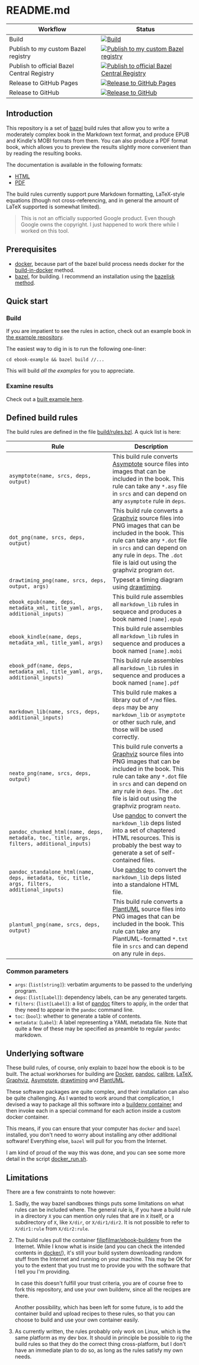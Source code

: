 # README.md

| Workflow | Status |
|---|---|
| Build | [![Build](https://github.com/filmil/bazel-ebook/actions/workflows/build.yml/badge.svg)](https://github.com/filmil/bazel-ebook/actions/workflows/build.yml) |
| Publish to my custom Bazel registry | [![Publish to my custom Bazel registry](https://github.com/filmil/bazel-ebook/actions/workflows/publish-my-bcr.yml/badge.svg)](https://github.com/filmil/bazel-ebook/actions/workflows/publish-my-bcr.yml) |
| Publish to official Bazel Central Registry | [![Publish to official Bazel Central Registry](https://github.com/filmil/bazel-ebook/actions/workflows/publish-official-bcr.yml/badge.svg)](https://github.com/filmil/bazel-ebook/actions/workflows/publish-official-bcr.yml) |
| Release to GitHub Pages | [![Release to GitHub Pages](https://github.com/filmil/bazel-ebook/actions/workflows/release-gh-pages.yml/badge.svg)](https://github.com/filmil/bazel-ebook/actions/workflows/release-gh-pages.yml) |
| Release to GitHub | [![Release to GitHub](https://github.com/filmil/bazel-ebook/actions/workflows/release-gh-sources.yml/badge.svg)](https://github.com/filmil/bazel-ebook/actions/workflows/release-gh-sources.yml) |

## Introduction

This repository is a set of [bazel][bazel] build rules that allow you to write
a moderately complex book in the Markdown text format, and produce EPUB and
Kindle's MOBI formats from them.  You can also produce a PDF format book, which
allows you to preview the results slightly more convenient than by reading the
resulting books.

The documentation is available in the following formats:

* [HTML][xht]
* [PDF][xpd]

[xht]: https://hdlfactory.com/bazel_ebook_html
[xpd]: https://hdlfactory.com/bazel_ebook_pdf/bazel_ebook_pdf.pdf
[bazel]: https://bazel.io

The build rules currently support pure Markdown formatting, LaTeX-style
equations (though not cross-referencing, and in general the amount of
LaTeX supported is somewhat limited).

> This is not an officially supported Google product.  Even though Google owns
> the copyright. I just happened to work there while I worked on this tool.

## Prerequisites

* [docker](https://docker.io), because part of the bazel build process needs
  docker for the [build-in-docker][bid] method.
* [bazel](https://bazel.io), for building. I recommend an installation using
  the [bazelisk method][ba].

[ba]: https://hdlfactory.com/note/2024/08/24/bazel-installation-via-the-bazelisk-method/
[bid]: https://github.com/filmil/bazel-rules-bid

## Quick start

### Build

If you are impatient to see the rules in action, check out an example book in
[the example repository][example].

  [example]: ebook-example/README.md

The easiest way to dig in is to run the following one-liner:

```
cd ebook-example && bazel build //...
```

This will build *all the examples* for you to appreciate.

### Examine results

Check out a [built example here][xmp].

[xmp]: https://www.hdlfactory.com/html_chunked

## Defined build rules

The build rules are defined in the file [build/rules.bzl](build/rules.bzl).  A
quick list is here:

| Rule | Description |
|------|-------------|
| `asymptote(name, srcs, deps, output)` | This build rule converts [Asymptote][asy] source files into images that can be included in the book. This rule can take any `*.asy` file in `srcs` and can depend on any `asymptote` rule in `deps`. |
| `dot_png(name, srcs, deps, output)` | This build rule converts a [Graphviz][gvz] source files into PNG images that can be included in the book.  This rule can take any `*.dot` file in `srcs` and can depend on any rule in `deps`. The `.dot` file is laid out using the graphviz program `dot`. |
| `drawtiming_png(name, srcs, deps, output, args)` | Typeset a timing diagram using [drawtiming][dtg]. |
| `ebook_epub(name, deps, metadata_xml, title_yaml, args, additional_inputs)` | This build rule assembles all `markdown_lib` rules in sequece and produces a book named `[name].epub` |
| `ebook_kindle(name, deps, metadata_xml, title_yaml, args)` | This build rule assembles all `markdown_lib` rules in sequence and produces a book named `[name].mobi` |
| `ebook_pdf(name, deps, metadata_xml, title_yaml, args, additional_inputs)` | This build rule assembles all `markdown_lib` rules in sequence and produces a book named `[name].pdf` |
| `markdown_lib(name, srcs, deps, additional_inputs)` |  This build rule makes a library out of `*/md` files.  `deps` may be any `markdown_lib` or `asymptote` or other such rule, and those will be used correctly. |
| `neato_png(name, srcs, deps, output)` | This build rule converts a [Graphviz][gvz] source files into PNG images that can be included in the book.  This rule can take any `*.dot` file in `srcs` and can depend on any rule in `deps`. The `.dot` file is laid out using the graphviz program `neato`. |
| `pandoc_chunked_html(name, deps, metadata, toc, title, args, filters, additional_inputs)` | Use [pandoc][pandoc] to convert the `markdown_lib` deps listed into a set of chaptered HTML resources. This is probably the best way to generate a set of self-contained files.|
| `pandoc_standalone_html(name, deps, metadata, toc, title, args, filters, additional_inputs)` | Use [pandoc][pandoc] to convert the `markdown_lib` deps listed into a standalone HTML file.|
| `plantuml_png(name, srcs, deps, output)` | This build rule converts a [PlantUML][plantuml] source files into PNG images that can be included in the book.  This rule can take any PlantUML-formatted `*.txt` file in `srcs` and can depend on any rule in `deps`. |

  [asy]: https://asymptote.sourceforge.io
  [gvz]: https://graphviz.org
  [plantuml]: https://plantuml.com
  [dtg]: https://drawtiming.sourceforge.net/

### Common parameters

* `args`: (`list[string]`): verbatim arguments to be passed to the underlying
  program.
* `deps`: (`list[Label]`): dependency labels, can be any generated targets.
* `filters`: (`list[Label]`): a list of [pandoc][pandoc] filters to apply, in
  the order that they need to appear in the `pandoc` command line.
* `toc`: (`bool`): whether to generate a table of contents.
* `metadata`: (`Label`): A label representing a YAML metadata file. Note that
  quite a few of these may be specified as preamble to regular `pandoc`
  markdown.

## Underlying software

These build rules, of course, only explain to bazel how the ebook is to be
built.  The actual workhorses for building are [Docker][docker],
[pandoc][pandoc], [calibre][calibre], [LaTeX][latex], [Graphviz][gvz],
[Asymptote][asy], [drawtiming][dtg] and [PlantUML][plantuml].

  [docker]: https://www.docker.io
  [pandoc]: https://www.pandoc.org
  [calibre]: https://calibre-ebook.com
  [latex]: https://www.latex-project.org

These software packages are quite complex, and their installation can also be
quite challenging.  As I wanted to work around that complication, I devised a
way to package all this software into a [buildenv container][buildenv] and then
invoke each in a special command for each action inside a custom docker
container.

This means, if you can ensure that your computer has `docker` and `bazel`
installed, you don't need to worry about installing any other additional
software!  Everything else, `bazel` will pull for you from the Internet.

  [buildenv]: https://hub.docker.com/repository/docker/filipfilmar/ebook-buildenv

I am kind of proud of the way this was done, and you can see some more detail
in the script [docker_run.sh](build/docker_run.sh).


## Limitations

There are a few constraints to note however:

1. Sadly, the way bazel sandboxes things puts some limitations on what rules
   can be included where.  The general rule is, if you have a build rule in a
   directory `X` you can mention only rules that are in `X` itself, or a
   subdirectory of `X`, like `X/dir`, or `X/dir1/dir2`.  It is not possible to
   refer to `X/dir1:rule` from `X/dir2:rule`.

1. The build rules pull the container [filipfilmar/ebook-buildenv][buildenv]
   from the Internet.  While I know what is inside (and you can check the
   intended contents in [docker/](docker/)), it's still your build system
   downloading random stuff from the Internet and running on your machine.  This
   may be OK for you to the extent that you trust me to provide you with the
   software that I tell you I'm providing.

   In case this doesn't fulfill your trust criteria, you are of course free to
   fork this repository, and use your own buildenv, since all the recipes are
   there.

   Another possibility, which has been left for some future, is to add the
   container build and upload recipes to these rules, so that you can choose to
   build and use your own container easily.

1. As currently written, the rules probably only work on Linux, which is the
   same platform as my dev box.  It should in principle be possible to rig the
   build rules so that they do the correct thing cross-platform, but I don't
   have an immediate plan to do so, as long as the rules satisfy my own needs.

